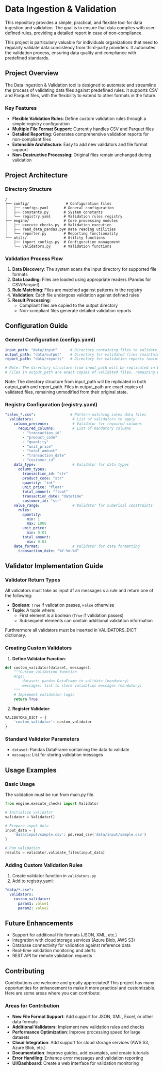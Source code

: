 # Data Ingestion & Validation

This repository provides a simple, practical, and flexible tool for data ingestion and validation. The goal is to ensure that data complies with user-defined rules, providing a detailed report in case of non-compliance.

This project is particularly valuable for individuals organizations that need to regularly validate data consistency from third-party providers. It automates the validation process, ensuring data quality and compliance with predefined standards.


## Project Overview

The Data Ingestion & Validation tool is designed to automate and streamline the process of validating data files against predefined rules. It supports CSV and Parquet files, with the flexibility to extend to other formats in the future.

### Key Features

* **Flexible Validation Rules**: Define custom validation rules through a simple registry configuration
* **Multiple File Format Support**: Currently handles CSV and Parquet files
* **Detailed Reporting**: Generates comprehensive validation reports for non-compliant files
* **Extensible Architecture**: Easy to add new validators and file format support
* **Non-Destructive Processing**: Original files remain unchanged during validation

## Project Architecture

### Directory Structure

```
/
├── config/                 # Configuration files
│   ├── configs.yaml       # General configuration
│   ├── constants.py       # System constants
│   └── registry.yaml      # Validation rules registry
├── engine/                # Core processing modules
│   ├── execute_checks.py  # Validation execution
│   ├── read_data_pandas.py# Data reading utilities
│   └── reporter.py        # Reporting functionality
└── utils/                 # Utility functions
    ├── import_configs.py  # Configuration management
    └── validators.py      # Validation functions
```

### Validation Process Flow

1. **Data Discovery**: The system scans the input directory for supported file formats
2. **Data Loading**: Files are loaded using appropriate readers (Pandas for CSV/Parquet)
3. **Rule Matching**: Files are matched against patterns in the registry
4. **Validation**: Each file undergoes validation against defined rules
5. **Result Processing**:
   * Compliant files are copied to the output directory
   * Non-compliant files generate detailed validation reports

## Configuration Guide

### General Configuration (configs.yaml)

```yaml
input_path: "data/input"      # Directory containing files to validate
output_path: "data/output"    # Directory for validated files (maintains input directory structure)
report_path: "data/reports"   # Directory for validation reports (maintains input directory structure)

# Note: The directory structure from input_path will be replicated in both output_path and report_path.
# Files in output_path are exact copies of validated files, remaining unmodified from their original state.
```
Note: The directory structure from input_path will be replicated in both output_path and report_path.
Files in output_path are exact copies of validated files, remaining unmodified from their original state.

### Registry Configuration (registry.yaml)

```yaml
"sales_*.csv":                # Pattern matching sales data files
  validators:                  # List of validators to apply
    column_presence:           # Validator for required columns
      required_columns:        # List of mandatory columns
        - "transaction_id"
        - "product_code"
        - "quantity"
        - "unit_price"
        - "total_amount"
        - "transaction_date"
        - "customer_id"
    data_type:                 # Validator for data types
      column_types:
        transaction_id: "str"
        product_code: "str"
        quantity: "int"
        unit_price: "float"
        total_amount: "float"
        transaction_date: "datetime"
        customer_id: "str"
    value_range:               # Validator for numerical constraints
      rules:
        quantity:
          min: 1
          max: 1000
        unit_price:
          min: 0.01
        total_amount:
          min: 0.01
    date_format:               # Validator for date formatting
      transaction_date: "%Y-%m-%d"
```

## Validator Implementation Guide

### Validator Return Types

All validators must take as input df an messages s a rule and return one of the following:
* **Boolean**: `True` if validation passes, `False` otherwise
* **Tuple**: A tuple where:
  - First element is a boolean (`True` if validation passes)
  - Subsequent elements can contain additional validation information

Furthrermore all validators must be inserted in VALIDATORS_DICT dictionary.

### Creating Custom Validators

1. **Define Validator Function**:
```python
def custom_validator(dataset, messages):
    """Custom validation function
    Args:
        dataset: pandas DataFrame to validate (mandatory)
        messages: list to store validation messages (mandatory)
    """
    # Implement validation logic
    return True
```

2. **Register Validator**:
```python
VALIDATORS_DICT = {
    'custom_validator': custom_validator
}
```

### Standard Validator Parameters

* `dataset`: Pandas DataFrame containing the data to validate
* `messages`: List for storing validation messages

## Usage Examples

### Basic Usage
The validation must be run from main.py file. 

```python
from engine.execute_checks import Validator

# Initialize validator
validator = Validator()

# Prepare input data
input_data = {
    'data/input/sample.csv': pd.read_csv('data/input/sample.csv')
}

# Run validation
results = validator.validate_files(input_data)
```

### Adding Custom Validation Rules

1. Create validator function in `validators.py`
2. Add to registry.yaml:
```yaml
"data/*.csv":
  validators:
    custom_validator:
      param1: value1
      param2: value2
```

## Future Enhancements

* Support for additional file formats (JSON, XML, etc.)
* Integration with cloud storage services (Azure Blob, AWS S3)
* Database connectivity for validation against reference data
* Real-time validation monitoring and alerts
* REST API for remote validation requests

## Contributing

Contributions are welcome and greatly appreciated! This project has many opportunities for enhancement to make it more practical and customizable. Here are some areas where you can contribute:

### Areas for Contribution

* **New File Format Support**: Add support for JSON, XML, Excel, or other data formats
* **Additional Validators**: Implement new validation rules and checks
* **Performance Optimization**: Improve processing speed for large datasets
* **Cloud Integration**: Add support for cloud storage services (AWS S3, Azure Blob, etc.)
* **Documentation**: Improve guides, add examples, and create tutorials
* **Error Handling**: Enhance error messages and validation reporting
* **UI/Dashboard**: Create a web interface for validation monitoring

